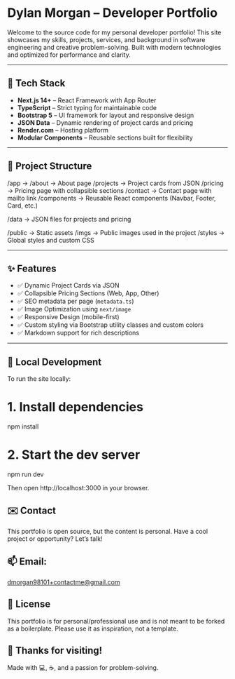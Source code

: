 # Dylan Morgan – Developer Portfolio

Welcome to the source code for my personal developer portfolio! This site showcases my skills, projects, services, and background in software engineering and creative problem-solving. Built with modern technologies and optimized for performance and clarity.

---

## 🚀 Tech Stack

- **Next.js 14+** – React Framework with App Router
- **TypeScript** – Strict typing for maintainable code
- **Bootstrap 5** – UI framework for layout and responsive design
- **JSON Data** – Dynamic rendering of project cards and pricing
- **Render.com** – Hosting platform
- **Modular Components** – Reusable sections built for flexibility

---

## 📁 Project Structure

/app -> 
/about → About page /projects → Project cards from JSON 
/pricing → Pricing page with collapsible sections 
/contact → Contact page with mailto link 
/components → Reusable React components (Navbar, Footer, Card, etc.) 

/data → JSON files for projects and pricing

/public → Static assets
/imgs → Public images used in the project 
/styles → Global styles and custom CSS

---

## ✨ Features

- ✅ Dynamic Project Cards via JSON
- ✅ Collapsible Pricing Sections (Web, App, Other)
- ✅ SEO metadata per page (`metadata.ts`)
- ✅ Image Optimization using `next/image`
- ✅ Responsive Design (mobile-first)
- ✅ Custom styling via Bootstrap utility classes and custom colors
- ✅ Markdown support for rich descriptions

---

## 🧪 Local Development

To run the site locally:

# 1. Install dependencies
npm install

# 2. Start the dev server
npm run dev

Then open http://localhost:3000 in your browser.

## ✉️ Contact

This portfolio is open source, but the content is personal.
Have a cool project or opportunity? Let’s talk!

## 📫 Email: 
dmorgan98101+contactme@gmail.com

## 🔖 License
This portfolio is for personal/professional use and is not meant to be forked as a boilerplate. Please use it as inspiration, not a template.

## 🙌 Thanks for visiting!
Made with 💻, ☕, and a passion for problem-solving.

